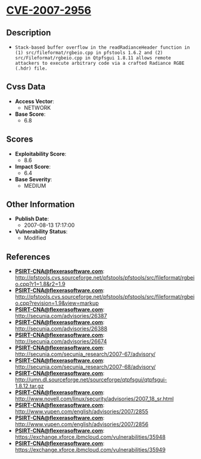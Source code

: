 
# [CVE-2007-2956](https://cve.mitre.org/cgi-bin/cvename.cgi?name=CVE-2007-2956)

## Description

- `Stack-based buffer overflow in the readRadianceHeader function in (1) src/fileformat/rgbeio.cpp in pfstools 1.6.2 and (2) src/Fileformat/rgbeio.cpp in Qtpfsgui 1.8.11 allows remote attackers to execute arbitrary code via a crafted Radiance RGBE (.hdr) file.`

## Cvss Data

- **Access Vector**:
  - NETWORK
- **Base Score**:
  - 6.8

## Scores

- **Exploitability Score**:
  - 8.6
- **Impact Score**:
  - 6.4
- **Base Severity**:
  - MEDIUM

## Other Information

- **Publish Date**:
  - 2007-08-13 17:17:00
- **Vulnerability Status**:
  - Modified

## References

- **PSIRT-CNA@flexerasoftware.com**: http://pfstools.cvs.sourceforge.net/pfstools/pfstools/src/fileformat/rgbeio.cpp?r1=1.8&r2=1.9
- **PSIRT-CNA@flexerasoftware.com**: http://pfstools.cvs.sourceforge.net/pfstools/pfstools/src/fileformat/rgbeio.cpp?revision=1.9&view=markup
- **PSIRT-CNA@flexerasoftware.com**: http://secunia.com/advisories/26387
- **PSIRT-CNA@flexerasoftware.com**: http://secunia.com/advisories/26388
- **PSIRT-CNA@flexerasoftware.com**: http://secunia.com/advisories/26674
- **PSIRT-CNA@flexerasoftware.com**: http://secunia.com/secunia_research/2007-67/advisory/
- **PSIRT-CNA@flexerasoftware.com**: http://secunia.com/secunia_research/2007-68/advisory/
- **PSIRT-CNA@flexerasoftware.com**: http://umn.dl.sourceforge.net/sourceforge/qtpfsgui/qtpfsgui-1.8.12.tar.gz
- **PSIRT-CNA@flexerasoftware.com**: http://www.novell.com/linux/security/advisories/2007_18_sr.html
- **PSIRT-CNA@flexerasoftware.com**: http://www.vupen.com/english/advisories/2007/2855
- **PSIRT-CNA@flexerasoftware.com**: http://www.vupen.com/english/advisories/2007/2856
- **PSIRT-CNA@flexerasoftware.com**: https://exchange.xforce.ibmcloud.com/vulnerabilities/35948
- **PSIRT-CNA@flexerasoftware.com**: https://exchange.xforce.ibmcloud.com/vulnerabilities/35949
